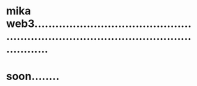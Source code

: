 # mika web3..............................................................................................................
# soon........
